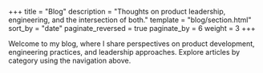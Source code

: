 +++
title = "Blog"
description = "Thoughts on product leadership, engineering, and the intersection of both."
template = "blog/section.html"
sort_by = "date"
paginate_reversed = true
paginate_by = 6
weight = 3
+++

Welcome to my blog, where I share perspectives on product development, engineering practices, and leadership approaches. Explore articles by category using the navigation above.
